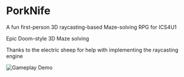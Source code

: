 # PorkNife
A fun first-person 3D raycasting-based Maze-solving RPG for ICS4U1

Epic Doom-style 3D Maze solving 

Thanks to the electric sheep for help with implementing the raycasting engine


![Gameplay Demo](https://github.com/dhrumilp15/PorkNife/blob/master/docs/PorkNife_demo_small.gif?raw=true)
